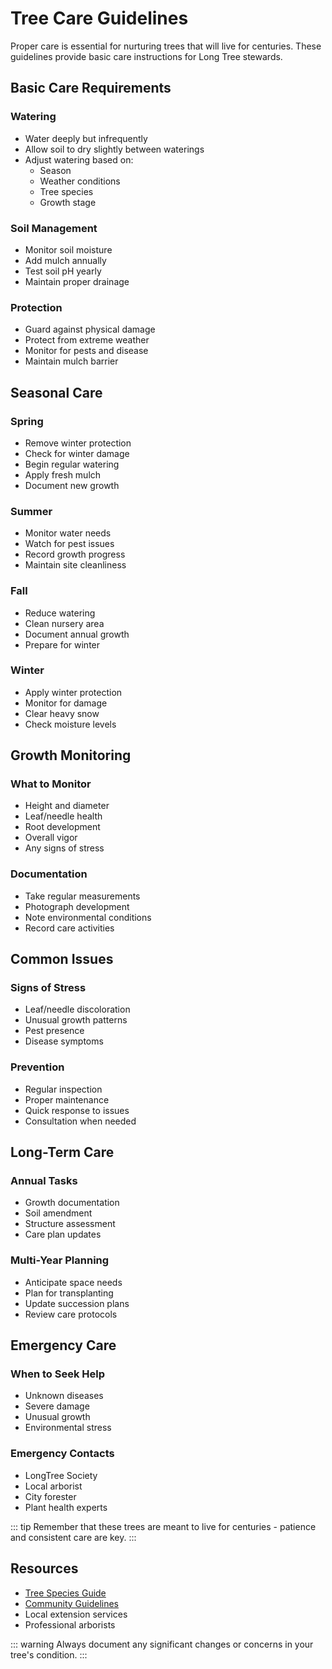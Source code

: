# Tree Care Guidelines

Proper care is essential for nurturing trees that will live for centuries. These guidelines provide basic care instructions for Long Tree stewards.

## Basic Care Requirements

### Watering
- Water deeply but infrequently
- Allow soil to dry slightly between waterings
- Adjust watering based on:
  - Season
  - Weather conditions
  - Tree species
  - Growth stage

### Soil Management
- Monitor soil moisture
- Add mulch annually
- Test soil pH yearly
- Maintain proper drainage

### Protection
- Guard against physical damage
- Protect from extreme weather
- Monitor for pests and disease
- Maintain mulch barrier

## Seasonal Care

### Spring
- Remove winter protection
- Check for winter damage
- Begin regular watering
- Apply fresh mulch
- Document new growth

### Summer
- Monitor water needs
- Watch for pest issues
- Record growth progress
- Maintain site cleanliness

### Fall
- Reduce watering
- Clean nursery area
- Document annual growth
- Prepare for winter

### Winter
- Apply winter protection
- Monitor for damage
- Clear heavy snow
- Check moisture levels

## Growth Monitoring

### What to Monitor
- Height and diameter
- Leaf/needle health
- Root development
- Overall vigor
- Any signs of stress

### Documentation
- Take regular measurements
- Photograph development
- Note environmental conditions
- Record care activities

## Common Issues

### Signs of Stress
- Leaf/needle discoloration
- Unusual growth patterns
- Pest presence
- Disease symptoms

### Prevention
- Regular inspection
- Proper maintenance
- Quick response to issues
- Consultation when needed

## Long-Term Care

### Annual Tasks
- Growth documentation
- Soil amendment
- Structure assessment
- Care plan updates

### Multi-Year Planning
- Anticipate space needs
- Plan for transplanting
- Update succession plans
- Review care protocols

## Emergency Care

### When to Seek Help
- Unknown diseases
- Severe damage
- Unusual growth
- Environmental stress

### Emergency Contacts
- LongTree Society
- Local arborist
- City forester
- Plant health experts

::: tip
Remember that these trees are meant to live for centuries - patience and consistent care are key.
:::

## Resources

- [Tree Species Guide](/resources/species)
- [Community Guidelines](/resources/community)
- Local extension services
- Professional arborists

::: warning
Always document any significant changes or concerns in your tree's condition.
:::